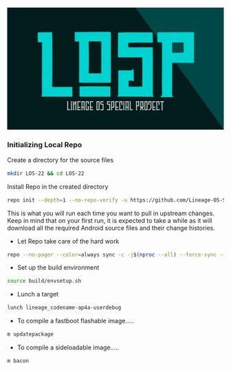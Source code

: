 ![Logo](https://raw.githubusercontent.com/Lineage-OS-Special-Project/losp_manifests/lineage-22.1/Banner.png)

### Initializing Local Repo ###

Create a directory for the source files
```bash
mkdir LOS-22 && cd LOS-22
```

Install Repo in the created directory
```bash
repo init --depth=1 --no-repo-verify -u https://github.com/Lineage-OS-Special-Project/losp_manifests -b lineage-22.1 --git-lfs
```

This is what you will run each time you want to pull in upstream changes. Keep in mind that on your
first run, it is expected to take a while as it will download all the required Android source files
and their change histories.

- Let Repo take care of the hard work
```bash
repo --no-pager --color=always sync -c -j$(nproc --all) --force-sync --no-clone-bundle --no-tags --optimized-fetch --prune
```

- Set up the build environment
```bash
source build/envsetup.sh
```

- Lunch a target
```bash
lunch lineage_codename-ap4a-userdebug
```

- To compile a fastboot flashable image.....
```bash
m updatepackage
```

- To compile a sideloadable  image.....
```bash
m bacon
```